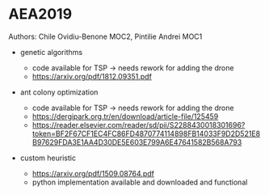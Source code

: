 # AEA2019

Authors: Chile Ovidiu-Benone MOC2, Pintilie Andrei MOC1

- genetic algorithms
    - code available for TSP -> needs rework for adding the drone
    - https://arxiv.org/pdf/1812.09351.pdf

- ant colony optimization
    - code available for TSP -> needs rework for adding the drone
    - https://dergipark.org.tr/en/download/article-file/125459
    - https://reader.elsevier.com/reader/sd/pii/S2288430018301696?token=BF2F67CF1EC4FC86FD4870774114898FB14033F9D2D521E8B97629FDA3E1AA4D30DE5E603E799A6E47641582B568A793

- custom heuristic
    - https://arxiv.org/pdf/1509.08764.pdf
    - python implementation available and downloaded and functional

